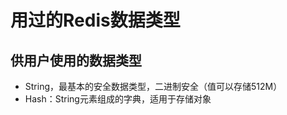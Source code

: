 # 用过的Redis数据类型

## 供用户使用的数据类型

* String，最基本的安全数据类型，二进制安全（值可以存储512M）
* Hash：String元素组成的字典，适用于存储对象



